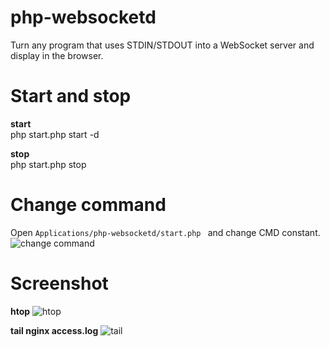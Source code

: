 # php-websocketd
Turn any program that uses STDIN/STDOUT into a WebSocket server and display in the browser.

# Start and stop
**start**  
php start.php start -d

**stop**  
php start.php stop

# Change command
Open ```Applications/php-websocketd/start.php ``` and change CMD constant.
![change command](https://github.com/walkor/php-websocketd/blob/master/Applications/php-websocketd/Web/imgs/cmd.png?raw=true)

# Screenshot
**htop**
![htop](https://github.com/walkor/php-websocketd/blob/master/Applications/php-websocketd/Web/imgs/htop.jpg?raw=true)

**tail nginx access.log**
![tail](https://github.com/walkor/php-websocketd/blob/master/Applications/php-websocketd/Web/imgs/tail.png?raw=true)
